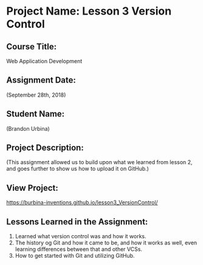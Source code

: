 # Project Name:  Lesson 3 Version Control


## Course Title:
Web Application Development

## Assignment Date:  
(September 28th, 2018)

## Student Name:  
(Brandon Urbina)

## Project Description:
(This assignment allowed us to build upon what we learned from lesson 2, and goes further to show us how to upload it on GitHub.)

## View Project:
https://burbina-inventions.github.io/lesson3_VersionControl/

## Lessons Learned in the Assignment:
1. Learned what version control was and how it works.
2. The history og Git and how it came to be, and how it works as well, even learning differences between that and other VCSs.
3. How to get started with Git and utilizing GitHub. 

